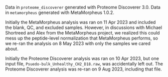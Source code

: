 Data in `proteome_discoverer` generated with Proteome Discoverer 3.0. Data in `metamorpheus` generated with MetaMorpheus 1.0.2.

Initially the MetaMorpheus analysis was ran on 11 Apr 2023 and included the blank, QC, and excluded samples. However, in discussions with Michael Shortreed and Alex from the MetaMorpheus project, we realized this could mess up the peptide-level normalization that MetaMorpheus performs, so we re-ran the analysis on 8 May 2023 with only the samples we cared about.

Initially the Proteome Discoverer analysis was ran on 10 Apr 2023, but one input file, `Psuedo-bulk_Unhealthy_CH2_D18.raw`, was accidentally left out. The Proteome Discoverer analysis was re-ran on 9 Aug 2023, including that file.

